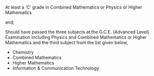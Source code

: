 At least a ‘C’ grade in Combined Mathematics or Physics or Higher Mathematics

and;

Should have passed the three subjects at the G.C.E. (Advanced Level) Examination
including Physics and Combined Mathematics or Higher Mathematics and the third
subject from the list given below,
   - Chemistry
   - Combined Mathematics
   - Higher Mathematics
   - Information & Communication Technology